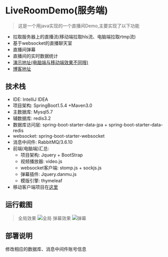 
# LiveRoomDemo(服务端)
> 这是一个用java实现的一个直播间Demo,主要实现了以下功能
* 拉取服务器上的直播流(移动端拉取hls流、电脑端拉取rtmp流)
* 基于websocket的直播聊天室
* 直播间弹幕
* 直播间的实时数据统计    
* [演示地址(电脑端与移动端效果不同哦)](http://www.veton.cc:8080/LiveDemo/live_room)
* [博客地址]()

## 技术栈    
- IDE: IntelliJ IDEA 
- 项目架构: SpringBoot1.5.4 +Maven3.0
- 主数据库: Mysql5.7
- 辅数据库: redis3.2
- 数据库访问层: spring-boot-starter-data-jpa + spring-boot-starter-data-redis
- websocket: spring-boot-starter-websocket
- 消息中间件: RabbitMQ/3.6.10
- 前端(电脑端)汇总:
    * 项目架构: Jquery + BootStrap
    * 视频播放器: video.js
    * websocket客户端: stomp.js + sockjs.js
    * 弹幕插件: Jquery.danmu.js
    * 模版引擎: thymeleaf       
- 移动客户端项目在[这里](https://github.com/jack-hoo/LiveRoomDemo_Client)
    
## 运行截图   
> 全局效果
![全局](https://github.com/jack-hoo/LiveRoomDemo_Client/blob/master/static/screenshot/screenshot1.png)
> 弹幕效果
![弹幕](https://github.com/jack-hoo/LiveRoomDemo_Client/blob/master/static/screenshot/danmu.png)

## 部署说明

修改相应的数据库、消息中间件账号信息